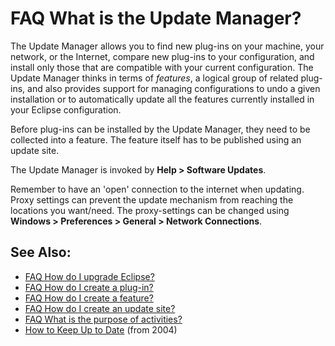 

FAQ What is the Update Manager?
===============================

The Update Manager allows you to find new plug-ins on your machine, your network, or the Internet, compare new plug-ins to your configuration, and install only those that are compatible with your current configuration. The Update Manager thinks in terms of _features_, a logical group of related plug-ins, and also provides support for managing configurations to undo a given installation or to automatically update all the features currently installed in your Eclipse configuration.

Before plug-ins can be installed by the Update Manager, they need to be collected into a feature. The feature itself has to be published using an update site.

The Update Manager is invoked by **Help > Software Updates**.

Remember to have an 'open' connection to the internet when updating. Proxy settings can prevent the update mechanism from reaching the locations you want/need. The proxy-settings can be changed using **Windows > Preferences > General > Network Connections**.

  

See Also:
---------

*   [FAQ How do I upgrade Eclipse?](./FAQ_How_do_I_upgrade_Eclipse.md "FAQ How do I upgrade Eclipse?")
*   [FAQ How do I create a plug-in?](./FAQ_How_do_I_create_a_plug-in.md "FAQ How do I create a plug-in?")
*   [FAQ How do I create a feature?](./FAQ_How_do_I_create_a_feature.md "FAQ How do I create a feature?")
*   [FAQ How do I create an update site?](./FAQ_How_do_I_create_an_update_site.md "FAQ How do I create an update site?")
*   [FAQ What is the purpose of activities?](./FAQ_What_is_the_purpose_of_activities.md "FAQ What is the purpose of activities?")
*   [How to Keep Up to Date](https://www.eclipse.org/articles/Article-Update/keeping-up-to-date.html) (from 2004)

  

  


